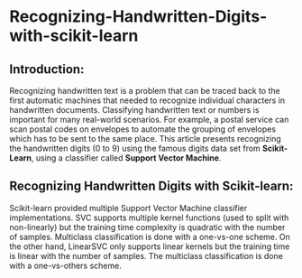 # Recognizing-Handwritten-Digits-with-scikit-learn

##  Introduction:

Recognizing handwritten text is a problem that can be traced back to the first automatic machines that needed to recognize individual characters in handwritten documents. 
Classifying handwritten text or numbers is important for many real-world scenarios. 
For example, a postal service can scan postal codes on envelopes to automate the grouping of envelopes which has to be sent to the same place. 
This article presents recognizing the handwritten digits (0 to 9) using the famous digits data set from **Scikit-Learn**, using a classifier called **Support Vector Machine**.

## Recognizing Handwritten Digits with Scikit-learn:
Scikit-learn provided multiple Support Vector Machine classifier implementations. 
SVC supports multiple kernel functions (used to split with non-linearly) but the training time complexity is quadratic with the number of samples. 
Multiclass classification is done with a one-vs-one scheme. On the other hand, LinearSVC only supports linear kernels but the training time is linear with the number of samples. 
The multiclass classification is done with a one-vs-others scheme.


